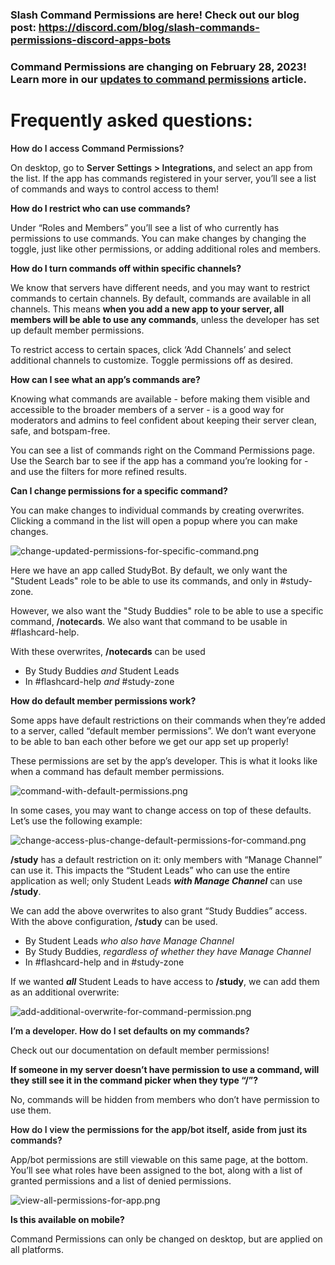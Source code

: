 <h3>Slash Command Permissions are here! Check out our blog post: <a href="https://discord.com/blog/slash-commands-permissions-discord-apps-bots" target="_blank" rel="noopener noreferrer">https://discord.com/blog/slash-commands-permissions-discord-apps-bots</a>
</h3>
<h3>
    <span class="wysiwyg-color-red">Command Permissions are changing on February 28, 2023! Learn more in our</span> <a href="https://support.discord.com/hc/en-us/articles/10952896421783" target="_blank" rel="noopener noreferrer">updates to command permissions</a> <span class="wysiwyg-color-red">article.</span>
</h3>
<h1>Frequently asked questions:</h1>
<p><span class="wysiwyg-font-size-large"><strong><span class="notion-enable-hover" style="font-weight: 600;" data-token-index="0">How do I access Command Permissions?</span></strong></span></p>
<p>On desktop, go to <span class="notion-enable-hover" style="font-weight: 600;" data-token-index="1">Server Settings &gt; Integrations, </span>and select an app from the list. If the app has commands registered in your server, you’ll see a list of commands and ways to control access to them!</p>
<p><span class="wysiwyg-font-size-large"><strong>How do I restrict who can use commands?</strong></span></p>
<p>Under “Roles and Members” you’ll see a list of who currently has permissions to use commands. You can make changes by changing the toggle, just like other permissions, or adding additional roles and members.</p>
<p><span class="wysiwyg-font-size-large"><strong>How do I turn commands off within specific channels?</strong></span></p>
<p>We know that servers have different needs, and you may want to restrict commands to certain channels. By default, commands are available in all channels. This means <strong>when you add a new app to your server, all members will be able to use any commands</strong>, unless the developer has set up default member permissions.</p>
<p>To restrict access to certain spaces, click ‘Add Channels’ and select additional channels to customize. Toggle permissions off as desired.</p>
<p><span class="wysiwyg-font-size-large"><strong>How can I see what an app’s commands are?</strong></span></p>
<p>Knowing what commands are available - before making them visible and accessible to the broader members of a server - is a good way for moderators and admins to feel confident about keeping their server clean, safe, and botspam-free.</p>
<p>You can see a list of commands right on the Command Permissions page. Use the Search bar to see if the app has a command you’re looking for - and use the filters for more refined results.</p>
<p><span class="wysiwyg-font-size-large"><strong>Can I change permissions for a specific command?</strong></span></p>
<p>You can make changes to individual commands by creating overwrites. Clicking a command in the list will open a popup where you can make changes.</p>
<p class="wysiwyg-text-align-center"><img src="https://support.discord.com/hc/article_attachments/12792358198807" alt="change-updated-permissions-for-specific-command.png"></p>
<p>Here we have an app called StudyBot. By default, we only want the "Student Leads" role to be able to use its commands, and only in #study-zone.</p>
<p>However, we also want the "Study Buddies" role to be able to use a specific command, <span class="notion-enable-hover" style="font-weight: 600;" data-token-index="1">/notecards</span>. We also want that command to be usable in #flashcard-help.</p>
<p>With these overwrites, <strong>/notecards</strong> can be used</p>
<ul>
    <li>By Study Buddies <em>and</em> Student Leads</li>
    <li>In #flashcard-help <em>and</em> #study-zone</li>
</ul>
<p><span class="wysiwyg-font-size-large"><strong>How do default member permissions work?</strong></span></p>
<p>Some apps have default restrictions on their commands when they’re added to a server, called “default member permissions”. We don’t want everyone to be able to ban each other before we get our app set up properly!</p>
<p>These permissions are set by the app’s developer. This is what it looks like when a command has default member permissions.</p>
<p class="wysiwyg-text-align-center"><img src="https://support.discord.com/hc/article_attachments/12792394104599" alt="command-with-default-permissions.png"></p>
<p>In some cases, you may want to change access on top of these defaults. Let’s use the following example:</p>
<p class="wysiwyg-text-align-center"><img src="https://support.discord.com/hc/article_attachments/12792399288983" alt="change-access-plus-change-default-permissions-for-command.png"></p>
<p><strong>/study</strong> has a default restriction on it: only members with “Manage Channel” can use it. This impacts the “Student Leads” who can use the entire application as well; only Student Leads <em><strong>with Manage Channel</strong></em> can use <strong>/study</strong>.</p>
<p>We can add the above overwrites to also grant “Study Buddies” access. With the above configuration, <span class="notion-enable-hover" style="font-weight: 600;" data-token-index="1">/study</span> can be used.</p>
<ul>
    <li>By Student Leads <em>who also have Manage Channel</em>
    </li>
    <li>By Study Buddies, <em>regardless of whether they have Manage Channel</em>
    </li>
    <li>In #flashcard-help and in #study-zone</li>
</ul>
<p>If we wanted <em><strong>all</strong></em> Student Leads to have access to <strong>/study</strong>, we can add them as an additional overwrite:</p>
<p class="wysiwyg-text-align-center"><img src="https://support.discord.com/hc/article_attachments/12792438892951" alt="add-additional-overwrite-for-command-permission.png"></p>
<p><span class="notion-enable-hover wysiwyg-font-size-large" style="font-weight: 600;" data-token-index="0">I’m a developer. How do I set defaults on my commands?</span></p>
<p><span class="notion-enable-hover" data-token-index="0">Check out our <a class="notion-link-token notion-enable-hover" style="cursor: pointer; color: inherit; word-wrap: break-word; text-decoration: inherit;" href="https://discord.com/developers/docs/tutorials/upgrading-to-application-commands#default-permissions" target="_blank" rel="noopener noreferrer" data-token-index="1">documentation on default member permissions</a>!</span></p>
<p><span class="wysiwyg-font-size-large"><strong><span class="notion-enable-hover" data-token-index="0"><span class="notion-enable-hover" data-token-index="0">If someone in my server doesn’t have permission to use a command, will they still see it in the command picker when they type “/”?</span></span></strong></span></p>
<p><span class="notion-enable-hover" data-token-index="0"><span class="notion-enable-hover" data-token-index="0">No, commands will be hidden from members who don’t have permission to use them.</span></span></p>
<p><span class="notion-enable-hover" data-token-index="0"><span class="notion-enable-hover" data-token-index="0"><span class="notion-enable-hover" style="font-weight: 600;" data-token-index="0">How do I view the permissions for the app/bot itself, aside from just its commands?</span></span></span></p>
<p><span class="notion-enable-hover" data-token-index="0"><span class="notion-enable-hover" data-token-index="0"><span class="notion-enable-hover" data-token-index="0">App/bot permissions are still viewable on this same page, at the bottom. You’ll see what roles have been assigned to the bot, along with a list of granted permissions and a list of denied permissions.</span></span></span></p>
<p class="wysiwyg-text-align-center"><span class="notion-enable-hover" data-token-index="0"><span class="notion-enable-hover" data-token-index="0"><img src="https://support.discord.com/hc/article_attachments/12792495056663" alt="view-all-permissions-for-app.png"></span></span></p>
<p><span class="wysiwyg-font-size-large"><strong><span class="notion-enable-hover" data-token-index="0"><span class="notion-enable-hover" data-token-index="0"><span class="notion-enable-hover" data-token-index="0">Is this available on mobile?</span></span></span></strong></span></p>
<p><span class="notion-enable-hover" data-token-index="0"><span class="notion-enable-hover" data-token-index="0"><span class="notion-enable-hover" data-token-index="0">Command Permissions can only be changed on desktop, but are applied on all platforms.</span></span></span></p>
<p> </p>